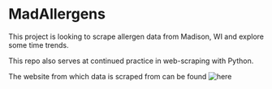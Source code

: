 # MadAllergens



This project is looking to scrape allergen data from Madison, WI and explore
some time trends. 

This repo also serves at continued practice in web-scraping with Python.

The website from which data is scraped from can be found
![here](http://www.accuweather.com/en/us/madison-wi/53715/allergies-weather/331530)

